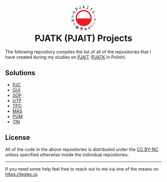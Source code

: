 <h1 align="center">
  <div>
    <img width="80" src="https://raw.githubusercontent.com/bibixx/PJATK/22b9f2f9ea695c9c8e2da79a1e04b79dc9e8871a/logo.svg" alt="" />
  </div>
  PJATK (PJAIT) Projects
</h1>

The following repository compiles the list of all of the repositories that I have created during my studies on [PJAIT](https://www.pja.edu.pl/en/) ([PJATK](https://www.pja.edu.pl/) in Polish).

## Solutions
* [PJC](https://github.com/bibixx/pjatk-PJC)
* [GUI](https://github.com/bibixx/pjatk-GUI)
* [SOP](https://github.com/bibixx/pjatk-SOP)
* [UTP](https://github.com/bibixx/pjatk-UTP)
* [TPO](https://github.com/bibixx/pjatk-TPO)
* [MAS](https://github.com/bibixx/pjatk-MAS)
* [PUM](https://github.com/bibixx/pjatk-PUM)
* [TIN](https://github.com/bibixx/pjatk-TIN)

## License
All of the code in the above repositories is distributed under the [CC BY-NC](./LICENSE.md) unless specified otherwise inside the individual repositories.

---

If you need some help feel free to reach out to me via one of the means on https://legiec.io.

